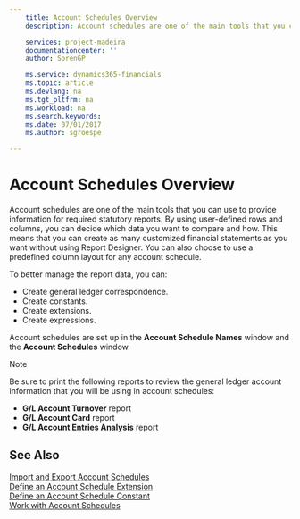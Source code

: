 ```yaml
---
    title: Account Schedules Overview
    description: Account schedules are one of the main tools that you can use to provide information for required statutory reports. By using user-defined rows and columns, you can decide which data you want to compare and how.

    services: project-madeira 
    documentationcenter: ''
    author: SorenGP

    ms.service: dynamics365-financials
    ms.topic: article
    ms.devlang: na
    ms.tgt_pltfrm: na
    ms.workload: na
    ms.search.keywords:
    ms.date: 07/01/2017
    ms.author: sgroespe

---
```

# Account Schedules Overview
Account schedules are one of the main tools that you can use to provide information for required statutory reports. By using user-defined rows and columns, you can decide which data you want to compare and how. This means that you can create as many customized financial statements as you want without using Report Designer. You can also choose to use a predefined column layout for any account schedule.  

 To better manage the report data, you can:  

- Create general ledger correspondence.  
- Create constants.  
- Create extensions.  
- Create expressions.  

Account schedules are set up in the **Account Schedule Names** window and the **Account Schedules** window.  

> [!NOTE]  
>  Be sure to print the following reports to review the general ledger account information that you will be using in account schedules:  
>   
> - **G/L Account Turnover** report  
> - **G/L Account Card** report  
> - **G/L Account Entries Analysis** report  

## See Also  
 [Import and Export Account Schedules](how-to-import-and-export-account-schedules.md)   
 [Define an Account Schedule Extension](how-to-define-an-account-schedule-extension.md)   
 [Define an Account Schedule Constant](how-to-define-an-account-schedule-constant.md)  
 [Work with Account Schedules](../../bi-how-work-account-schedule.md)
